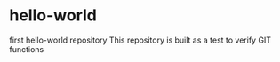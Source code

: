 # hello-world
first hello-world repository
This repository is built as a test to verify GIT functions
